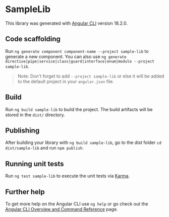 # SampleLib

This library was generated with [Angular CLI](https://github.com/angular/angular-cli) version 18.2.0.

## Code scaffolding

Run `ng generate component component-name --project sample-lib` to generate a new component. You can also
use `ng generate directive|pipe|service|class|guard|interface|enum|module --project sample-lib`.
> Note: Don't forget to add `--project sample-lib` or else it will be added to the default project in your `angular.json`
> file.

## Build

Run `ng build sample-lib` to build the project. The build artifacts will be stored in the `dist/` directory.

## Publishing

After building your library with `ng build sample-lib`, go to the dist folder `cd dist/sample-lib` and run `npm publish`.

## Running unit tests

Run `ng test sample-lib` to execute the unit tests via [Karma](https://karma-runner.github.io).

## Further help

To get more help on the Angular CLI use `ng help` or go check out
the [Angular CLI Overview and Command Reference](https://angular.dev/tools/cli) page.
